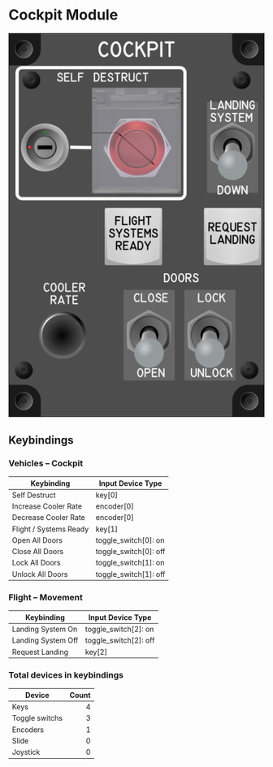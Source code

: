 # Cockpit Module

![Cockpit Module](images/CockpitModule_80mmWidth.png)

## Keybindings

### Vehicles – Cockpit

| Keybinding                                                       | Input Device Type     |
| ---------------------------------------------------------------- | ----------------------|
| Self Destruct                                                    | key[0]                |
| Increase Cooler Rate                                             | encoder[0]            |
| Decrease Cooler Rate                                             | encoder[0]            |
| Flight / Systems Ready                                           | key[1]                |
| Open All Doors                                                   | toggle_switch[0]: on  |
| Close All Doors                                                  | toggle_switch[0]: off |
| Lock All Doors                                                   | toggle_switch[1]: on  |
| Unlock All Doors                                                 | toggle_switch[1]: off |

### Flight – Movement

| Keybinding            |   Input Device Type   |
| ----------------------| --------------------- |
| Landing System On     | toggle_switch[2]: on  |
| Landing System Off    | toggle_switch[2]: off |
| Request Landing       | key[2]                |


### Total devices in keybindings

| Device               |  Count |
| -------------------- | -----: |
| Keys                 |      4 |
| Toggle switchs       |      3 |
| Encoders             |      1 |
| Slide                |      0 |
| Joystick             |      0 |
